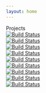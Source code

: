 ```yaml
---
layout: home
---
```


  Projects  
  [![Build Status](https://github.com/opetushallitus/eperusteet/actions/workflows/build.yml/badge.svg)](https://github.com/Opetushallitus/eperusteet)  
  [![Build Status](https://github.com/opetushallitus/eperusteet-amosaa/actions/workflows/build.yml/badge.svg)](https://github.com/Opetushallitus/eperusteet-amosaa)  
  [![Build Status](https://github.com/opetushallitus/eperusteet-ylops/actions/workflows/build.yml/badge.svg)](https://github.com/Opetushallitus/eperusteet-ylops)  
  [![Build Status](https://github.com/opetushallitus/eperusteet-ui/actions/workflows/build.yml/badge.svg)](https://github.com/Opetushallitus/eperusteet-ui)  
  [![Build Status](https://github.com/opetushallitus/eperusteet-ylops-ui/actions/workflows/build.yml/badge.svg)](https://github.com/Opetushallitus/eperusteet-ylops-ui)  
  [![Build Status](https://github.com/opetushallitus/eperusteet-amosaa-ui/actions/workflows/build.yml/badge.svg)](https://github.com/Opetushallitus/eperusteet-amosaa-ui)  
  [![Build Status](https://github.com/opetushallitus/eperusteet-opintopolku/actions/workflows/build.yml/badge.svg)](https://github.com/Opetushallitus/eperusteet-opintopolku)  
  [![Build Status](https://github.com/opetushallitus/eperusteet-backend-utils/actions/workflows/build.yml/badge.svg)](https://github.com/Opetushallitus/eperusteet-backend-utils)  
  [![Build Status](https://github.com/opetushallitus/eperusteet-frontend-utils/actions/workflows/build.yml/badge.svg)](https://github.com/Opetushallitus/eperusteet-frontend-utils)   